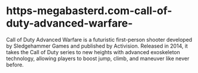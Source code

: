 # https-megabasterd.com-call-of-duty-advanced-warfare-
Call of Duty Advanced Warfare is a futuristic first-person shooter developed by Sledgehammer Games and published by Activision. Released in 2014, it takes the Call of Duty series to new heights with advanced exoskeleton technology, allowing players to boost jump, climb, and maneuver like never before.
